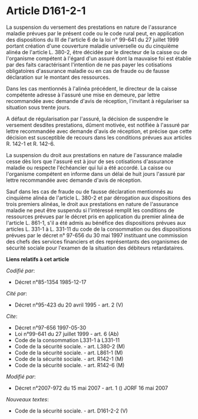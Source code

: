 # Article D161-2-1

La suspension du versement des prestations en nature de l'assurance maladie prévues par le présent code ou le code rural
peut, en application des dispositions du III de l'article 6 de la loi n° 99-641 du 27 juillet 1999 portant création d'une
couverture maladie universelle ou du cinquième alinéa de l'article L. 380-2, être décidée par le directeur de la caisse ou de
l'organisme compétent à l'égard d'un assuré dont la mauvaise foi est établie par des faits caractérisant l'intention de ne
pas payer les cotisations obligatoires d'assurance maladie ou en cas de fraude ou de fausse déclaration sur le montant des
ressources.

Dans les cas mentionnés à l'alinéa précédent, le directeur de la caisse compétente adresse à l'assuré une mise en demeure,
par lettre recommandée avec demande d'avis de réception, l'invitant à régulariser sa situation sous trente jours.

A défaut de régularisation par l'assuré, la décision de suspendre le versement desdites prestations, dûment motivée, est
notifiée à l'assuré par lettre recommandée avec demande d'avis de réception, et précise que cette décision est susceptible de
recours dans les conditions prévues aux articles R. 142-1 et R. 142-6.

La suspension du droit aux prestations en nature de l'assurance maladie cesse dès lors que l'assuré est à jour de ses
cotisations d'assurance maladie ou respecte l'échéancier qui lui a été accordé. La caisse ou l'organisme compétent en informe
dans un délai de huit jours l'assuré par lettre recommandée avec demande d'avis de réception.

Sauf dans les cas de fraude ou de fausse déclaration mentionnés au cinquième alinéa de l'article L. 380-2 et par dérogation
aux dispositions des trois premiers alinéas, le droit aux prestations en nature de l'assurance maladie ne peut être suspendu
si l'intéressé remplit les conditions de ressources prévues par le décret pris en application du premier alinéa de l'article
L. 861-1, s'il a été admis au bénéfice des dispositions prévues aux articles L. 331-1 à L. 331-11 du code de la consommation
ou des dispositions prévues par le décret n° 97-656 du 30 mai 1997 instituant une commission des chefs des services
financiers et des représentants des organismes de sécurité sociale pour l'examen de la situation des débiteurs retardataires.

**Liens relatifs à cet article**

_Codifié par_:

  - Décret n°85-1354 1985-12-17

_Cité par_:

  - Décret n°95-423 du 20 avril 1995 - art. 2 (V)

_Cite_:

  - Décret n°97-656 1997-05-30
  - Loi n°99-641 du 27 juillet 1999 - art. 6 (Ab)
  - Code de la consommation L331-1 à L331-11
  - Code de la sécurité sociale. - art. L380-2 (M)
  - Code de la sécurité sociale. - art. L861-1 (M)
  - Code de la sécurité sociale. - art. R142-1 (M)
  - Code de la sécurité sociale. - art. R142-6 (M)

_Modifié par_:

  - Décret n°2007-972 du 15 mai 2007 - art. 1 () JORF 16 mai 2007

_Nouveaux textes_:

  - Code de la sécurité sociale. - art. D161-2-2 (V)
